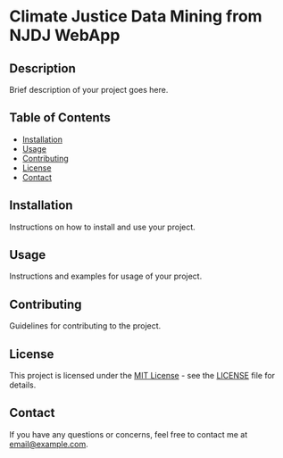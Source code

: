 # Climate Justice Data Mining from NJDJ WebApp

## Description

Brief description of your project goes here.

## Table of Contents

- [Installation](#installation)
- [Usage](#usage)
- [Contributing](#contributing)
- [License](#license)
- [Contact](#contact)

## Installation

Instructions on how to install and use your project.

## Usage

Instructions and examples for usage of your project.

## Contributing

Guidelines for contributing to the project.

## License

This project is licensed under the [MIT License](https://opensource.org/licenses/MIT) - see the [LICENSE](LICENSE) file for details.

## Contact

If you have any questions or concerns, feel free to contact me at [email@example.com](mailto:email@example.com).
